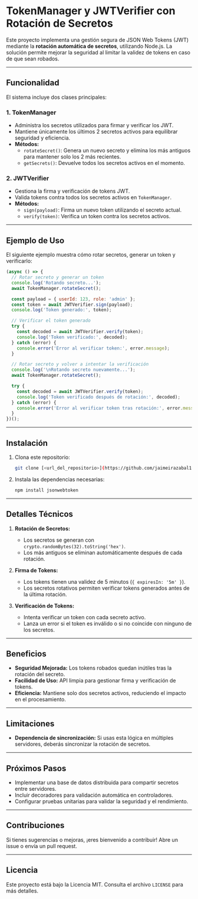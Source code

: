 # TokenManager y JWTVerifier con Rotación de Secretos

Este proyecto implementa una gestión segura de JSON Web Tokens (JWT) mediante la **rotación automática de secretos**, utilizando Node.js. La solución permite mejorar la seguridad al limitar la validez de tokens en caso de que sean robados.

---

## Funcionalidad
El sistema incluye dos clases principales:

### 1. **TokenManager**
- Administra los secretos utilizados para firmar y verificar los JWT.
- Mantiene únicamente los últimos 2 secretos activos para equilibrar seguridad y eficiencia.
- **Métodos:**
  - `rotateSecret()`: Genera un nuevo secreto y elimina los más antiguos para mantener solo los 2 más recientes.
  - `getSecrets()`: Devuelve todos los secretos activos en el momento.

### 2. **JWTVerifier**
- Gestiona la firma y verificación de tokens JWT.
- Valida tokens contra todos los secretos activos en `TokenManager`.
- **Métodos:**
  - `sign(payload)`: Firma un nuevo token utilizando el secreto actual.
  - `verify(token)`: Verifica un token contra los secretos activos.

---

## Ejemplo de Uso
El siguiente ejemplo muestra cómo rotar secretos, generar un token y verificarlo:

```javascript
(async () => {
  // Rotar secreto y generar un token
  console.log('Rotando secreto...');
  await TokenManager.rotateSecret();

  const payload = { userId: 123, role: 'admin' };
  const token = await JWTVerifier.sign(payload);
  console.log('Token generado:', token);

  // Verificar el token generado
  try {
    const decoded = await JWTVerifier.verify(token);
    console.log('Token verificado:', decoded);
  } catch (error) {
    console.error('Error al verificar token:', error.message);
  }

  // Rotar secreto y volver a intentar la verificación
  console.log('\nRotando secreto nuevamente...');
  await TokenManager.rotateSecret();

  try {
    const decoded = await JWTVerifier.verify(token);
    console.log('Token verificado después de rotación:', decoded);
  } catch (error) {
    console.error('Error al verificar token tras rotación:', error.message);
  }
})();
```

---

## Instalación
1. Clona este repositorio:
   ```bash
   git clone [<url_del_repositorio>](https://github.com/jaimeirazabal1/rotacion-de-tokens)
   ```
2. Instala las dependencias necesarias:
   ```bash
   npm install jsonwebtoken
   ```

---

## Detalles Técnicos
1. **Rotación de Secretos:**
   - Los secretos se generan con `crypto.randomBytes(32).toString('hex')`.
   - Los más antiguos se eliminan automáticamente después de cada rotación.

2. **Firma de Tokens:**
   - Los tokens tienen una validez de 5 minutos (`{ expiresIn: '5m' }`).
   - Los secretos rotativos permiten verificar tokens generados antes de la última rotación.

3. **Verificación de Tokens:**
   - Intenta verificar un token con cada secreto activo.
   - Lanza un error si el token es inválido o si no coincide con ninguno de los secretos.

---

## Beneficios
- **Seguridad Mejorada:** Los tokens robados quedan inútiles tras la rotación del secreto.
- **Facilidad de Uso:** API limpia para gestionar firma y verificación de tokens.
- **Eficiencia:** Mantiene solo dos secretos activos, reduciendo el impacto en el procesamiento.

---

## Limitaciones
- **Dependencia de sincronización:** Si usas esta lógica en múltiples servidores, deberás sincronizar la rotación de secretos.

---

## Próximos Pasos
- Implementar una base de datos distribuida para compartir secretos entre servidores.
- Incluir decoradores para validación automática en controladores.
- Configurar pruebas unitarias para validar la seguridad y el rendimiento.

---

## Contribuciones
Si tienes sugerencias o mejoras, ¡eres bienvenido a contribuir! Abre un issue o envía un pull request.

---

## Licencia
Este proyecto está bajo la Licencia MIT. Consulta el archivo `LICENSE` para más detalles.
